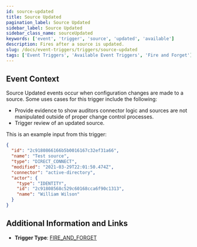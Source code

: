 ```yaml
---
id: source-updated
title: Source Updated
pagination_label: Source Updated
sidebar_label: Source Updated
sidebar_class_name: sourceUpdated
keywords: ['event', 'trigger', 'source', 'updated', 'available']
description: Fires after a source is updated.
slug: /docs/event-triggers/triggers/source-updated
tags: ['Event Triggers', 'Available Event Triggers', 'Fire and Forget']
---
```


## Event Context

Source Updated events occur when configuration changes are made to a source. Some uses cases for this trigger include the following:

- Provide evidence to show auditors connector logic and sources are not manipulated outside of proper change control processes.
- Trigger review of an updated source.

This is an example input from this trigger:

```json
{
  "id": "2c9180866166b5b0016167c32ef31a66",
  "name": "Test source",
  "type": "DIRECT_CONNECT",
  "modified": "2021-03-29T22:01:50.474Z",
  "connector": "active-directory",
  "actor": {
    "type": "IDENTITY",
    "id": "2c91808568c529c60168cca6f90c1313",
    "name": "William Wilson"
  }
}
```

## Additional Information and Links

- **Trigger Type**: [FIRE_AND_FORGET](../trigger-types.md#fire-and-forget)
<!-- [Input schema](https://developer.sailpoint.com/apis/beta/#section/Source-Updated-Event-Trigger-Input) -->
